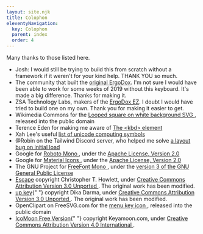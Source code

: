 ```yaml
---
layout: site.njk
title: Colophon
eleventyNavigation:
  key: Colophon
  parent: index
  order: 4
---
```


Many thanks to those listed here.

<ul>
  <li>
    Josh: I would still be trying to build this from scratch without a
    framework if it weren&apos;t for your kind help. THANK YOU so much.
  </li>
  <li>
    The community that built the
    <a href="https://www.ergodox.io">original ErgoDox</a>. I&apos;m not sure
    I would have been able to work for some weeks of 2019 without this
    keyboard. It&apos;s made a big difference. Thanks for making it.
  </li>
  <li>
    ZSA Technology Labs, makers of the
    <a href="https://ergodox-ez.com">ErgoDox EZ</a>. I doubt I would have
    tried to build one on my own. Thank you for making it easier to get.
  </li>
  <li>
    Wikimedia Commons for the
    <a
      href="https://commons.wikimedia.org/wiki/File:Looped_square_on_white_background.svg"
    >
      Looped square on white background SVG
    </a>
    , released into the public domain
  </li>
  <li>
    Terence Eden for making me aware of
    <a
      href="https://shkspr.mobi/blog/2020/05/better-keyboard-buttons-in-html/"
    >
      The &lt;kbd&gt; element
    </a>
  </li>
  <li>
    Xah Lee&apos;s useful
    <a href="http://xahlee.info/comp/unicode_computing_symbols.html">
      list of unicode computing symbols
    </a>
  </li>
  <li>
    @Robin on the Tailwind Discord server, who helped me solve
    <a href="docs/issues/bad-first-render-in-production/index.md">
      a layout bug on initial load
    </a>
  </li>
  <li>
    Google for
    <a href="https://fonts.google.com/specimen/Roboto+Mono">
      Roboto Mono
    </a>
    , under the
    <a href="http://www.apache.org/licenses/LICENSE-2.0">
      Apache License, Version 2.0
    </a>
  </li>
  <li>
    Google for
    <a href="https://developers.google.com/fonts/docs/material_icons">
      Material Icons
    </a>
    , under the
    <a href="http://www.apache.org/licenses/LICENSE-2.0">
      Apache License, Version 2.0
    </a>
  </li>
  <li>
    The GNU Project for
    <a href="https://www.gnu.org/software/freefont/index.html">
      FreeFont Mono
    </a>
    , under the
    <a href="http://www.gnu.org/licenses/gpl.html">
      version 3 of the GNU General Public License
    </a>
  </li>
  <li>
    <a href="https://thenounproject.com/icon/escape-217258/">Escape</a>
    copyright Christopher T. Howlett, under
    <a href="https://creativecommons.org/licenses/by/3.0/legalcode">
      Creative Commons Attribution Version 3.0 Unported
    </a>
    . The original work has been modified.
  </li>
  <li>
    <a href="https://thenounproject.com/icon/up-key-2712617/">up key</a>{"
    "} copyright Dika Darma, under
    <a href="https://creativecommons.org/licenses/by/3.0/legalcode">
      Creative Commons Attribution Version 3.0 Unported
    </a>
    . The original work has been modified.
  </li>
  <li>
    OpenClipart on FreeSVG.com for the
    <a href="https://freesvg.org/menu-key-icon-vector-illustration">
      menu key icon
    </a>
    , released into the public domain
  </li>
  <li>
    <a href="https://icomoon.io/#icons-icomoon">IcoMoon Free Version</a>{"
    "} copyright Keyamoon.com, under
    <a href="https://creativecommons.org/licenses/by/4.0/legalcode">
      Creative Commons Attribution Version 4.0 International
    </a>
    .
  </li>
</ul>
